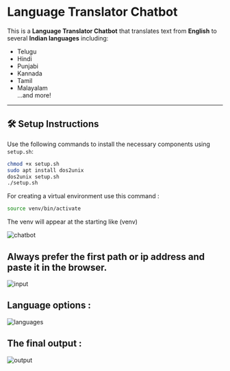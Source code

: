 # Language Translator Chatbot

This is a **Language Translator Chatbot** that translates text from **English** to several **Indian languages** including:

- Telugu  
- Hindi  
- Punjabi  
- Kannada  
- Tamil  
- Malayalam  
...and more!

---

## 🛠 Setup Instructions

Use the following commands to install the necessary components using `setup.sh`:

```bash
chmod +x setup.sh
sudo apt install dos2unix
dos2unix setup.sh
./setup.sh
```

For creating a virtual environment use this command :
```bash
source venv/bin/activate
```

The venv will appear at the starting like (venv)



![chatbot](https://github.com/user-attachments/assets/de06fdb2-a0f9-445c-9207-20aa0b947e25)

  ## Always prefer the first path or ip address and paste it in the browser.

![input](https://github.com/user-attachments/assets/f1f90a2b-3bd8-44a9-9fa9-a2cd74c66d55)

## Language options :

![languages](https://github.com/user-attachments/assets/26898784-83ee-4dfd-ba34-b01081c33d30)


## The final output :

![output](https://github.com/user-attachments/assets/d10932a1-c4b2-491f-82c8-5989932d6c49)

